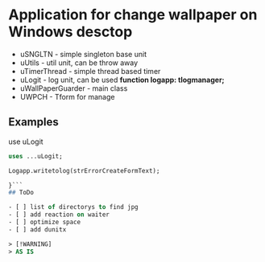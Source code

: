 # Application for change wallpaper on Windows desctop
- uSNGLTN - simple singleton base unit
- uUtils - util unit, can be throw away
- uTimerThread - simple thread based timer
- uLogit - log unit, can be used **function logapp: tlogmanager;**
- uWallPaperGuarder - main class 
- UWPCH - Tform for manage
## Examples
use uLogit
```Pascal {
uses ...uLogit;

Logapp.writetolog(strErrorCreateFormText);

}```
## ToDo

- [ ] list of directorys to find jpg
- [ ] add reaction on waiter
- [ ] optimize space
- [ ] add dunitx

> [!WARNING]
> AS IS
